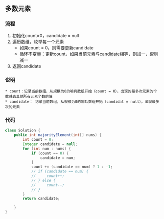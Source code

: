 ## 多数元素

### 流程

1. 初始化count=0，candidate = null
2. 遍历数组，枚举每一个元素
    * 如果count = 0，则需要更新candidate
    * 循环不变量：更新count，如果当前元素与candidate相等，则加一，否则减一
3. 返回candidate

### 说明
    * count：记录当前数组，从规模为0的哨兵数组开始（count = 0），出现的最多次元素的个数减去其他所有元素个数的值
    * candidate： 记录当前数组，从规模为0的哨兵数组开始（candidat = null），出现最多次的元素    

### 代码
~~~java
class Solution {
    public int majorityElement(int[] nums) {
        int count = 0;
        Integer candidate = null;
        for (int num : nums) {
            if (count == 0) {
                candidate = num;
            }
            count += (candidate == num) ? 1 : -1;
            // if (candidate == num) {
            //     count++;
            // } else {
            //     count--;
            // }
        }
        return candidate;

    }
}
~~~

